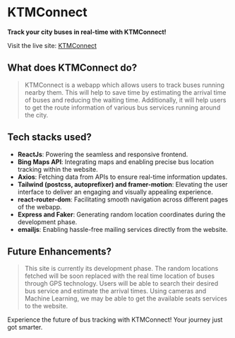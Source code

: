 # KTMConnect

**Track your city buses in real-time with KTMConnect!**

Visit the live site: [KTMConnect](https://ktmconnect.vercel.app/)

## What does KTMConnect do?
> KTMConnect is a webapp which allows users to track buses running nearby them. This will help to save time by estimating the arrival time of buses and reducing the waiting time. Additionally, it will help users to get the route information of various bus services running around the city. 

## Tech stacks used?
- **ReactJs**: Powering the seamless and responsive frontend.
- **Bing Maps API**: Integrating maps and enabling precise bus location tracking within the website.
- **Axios**: Fetching data from APIs to ensure real-time information updates.
- **Tailwind (postcss, autoprefixer) and framer-motion**: Elevating the user interface to deliver an engaging and visually appealing experience.
- **react-router-dom**: Facilitating smooth navigation across different pages of the webapp.
- **Express and Faker**: Generating random location coordinates during the development phase.
- **emailjs**: Enabling hassle-free mailing services directly from the website.


## Future Enhancements?
> This site is currently its development phase. The random locations fetched will be soon replaced with the real time location of buses through GPS technology. Users will be able to search their desired bus service and estimate the arrival times. Using cameras and Machine Learning, we may be able to get the available seats services to the website.

Experience the future of bus tracking with KTMConnect! Your journey just got smarter.
